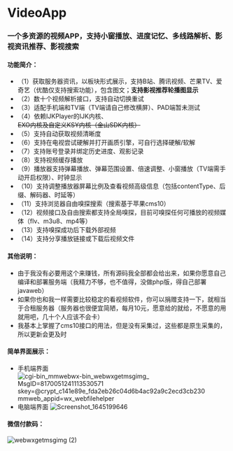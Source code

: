 # VideoApp
### 一个多资源的视频APP，支持小窗播放、进度记忆、多线路解析、影视资讯推荐、影视搜索

#### 功能简介：
- （1）获取服务器资讯，以板块形式展示，支持B站、腾讯视频、芒果TV、爱奇艺（优酷仅支持搜索功能），包含图文；**支持影视推荐轮播图显示**
- （2）数十个视频解析接口，支持自动切换重试
- （3）适配手机端和TV端（TV端请自己修改横屏）、PAD端暂未测试
- （4）依赖IJKPlayer的IJK内核、~~EXO内核及自定义KSY内核（金山SDK内核）~~
- （5）支持自动获取视频清晰度
- （6）支持在电视尝试硬解并打开画质引擎，可自行选择硬解/软解
- （7）支持账号登录并绑定历史进度、观影记录
- （8）支持视频缓存播放
- （9）播放器支持弹幕播放、弹幕范围设置、倍速调整、小窗播放（TV端需手动开启权限）、时钟显示
- （10）支持调整播放器屏幕比例及查看视频高级信息（包括contentType、后缀、解码器、时延等）
- （11）支持浏览器自由嗅探搜索（搜索基于苹果cms10）
- （12）视频接口及自由搜索都支持全局嗅探，目前可嗅探任何可播放的视频媒体（flv、m3u8、mp4等）
- （13）支持嗅探成功后下载外部视频
- （14）支持分享播放链接或下载后视频文件
#### 其他说明：
- 由于我没有必要用这个来赚钱，所有源码我全部都会给出来，如果你愿意自己编译和部署服务端（我精力不够，也不值得，没做php版，得自己部署javaweb）
- 如果你也和我一样需要比较稳定的看视频软件，你可以捐赠支持一下，就相当于合租服务器（服务器也很便宜简陋，每月10元，愿意给的就给，不愿意的用就用吧，几十个人应该不会卡）
- 我基本上掌握了cms10接口的用法，但是没有采集过，这些都是原生采集的，所以更新会更及时
#### 简单界面展示：
- 手机端界面
![_cgi-bin_mmwebwx-bin_webwxgetmsgimg__ MsgID=8170051241113530571 skey=@crypt_c141e89e_fda2eb26c04d6b4ac92a9c2ecd3cb230 mmweb_appid=wx_webfilehelper](https://user-images.githubusercontent.com/51739006/154716250-0effcf89-c649-4a21-9e8f-f486719bbea5.jpeg)
- 电脑端界面
![Screenshot_1645199646](https://user-images.githubusercontent.com/51739006/154716944-807caa57-b4ef-4d98-86ff-f11a5cfdc760.png)



#### 微信付款码：
![webwxgetmsgimg (2)](https://user-images.githubusercontent.com/51739006/154714311-1da24add-b149-482f-9bb0-94c65108de2a.jpeg)
